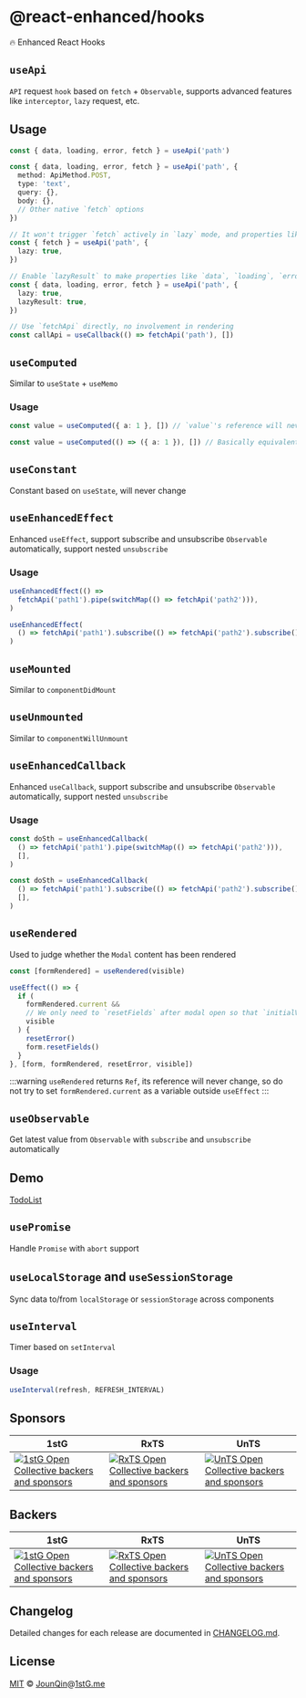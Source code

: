 # @react-enhanced/hooks

🔥 Enhanced React Hooks

## `useApi`

`API` request `hook` based on `fetch` + `Observable`, supports advanced features like `interceptor`, `lazy` request, etc.

## Usage

```ts
const { data, loading, error, fetch } = useApi('path')
```

```ts
const { data, loading, error, fetch } = useApi('path', {
  method: ApiMethod.POST,
  type: 'text',
  query: {},
  body: {},
  // Other native `fetch` options
})
```

```ts
// It won't trigger `fetch` actively in `lazy` mode, and properties like `data`, `loading`, `error` are not available by default
const { fetch } = useApi('path', {
  lazy: true,
})
```

```ts
// Enable `lazyResult` to make properties like `data`, `loading`, `error` available
const { data, loading, error, fetch } = useApi('path', {
  lazy: true,
  lazyResult: true,
})
```

```ts
// Use `fetchApi` directly, no involvement in rendering
const callApi = useCallback(() => fetchApi('path'), [])
```

## `useComputed`

Similar to `useState` + `useMemo`

### Usage

```ts
const value = useComputed({ a: 1 }, []) // `value`'s reference will never change
```

```ts
const value = useComputed(() => ({ a: 1 }), []) // Basically equivalent to `useMemo`
```

## `useConstant`

Constant based on `useState`, will never change

## `useEnhancedEffect`

Enhanced `useEffect`, support subscribe and unsubscribe `Observable` automatically, support nested `unsubscribe`

### Usage

```ts
useEnhancedEffect(() =>
  fetchApi('path1').pipe(switchMap(() => fetchApi('path2'))),
)
```

```ts
useEnhancedEffect(
  () => fetchApi('path1').subscribe(() => fetchApi('path2').subscribe()), // Just for demo, do not write like this
)
```

## `useMounted`

Similar to `componentDidMount`

## `useUnmounted`

Similar to `componentWillUnmount`

## `useEnhancedCallback`

Enhanced `useCallback`, support subscribe and unsubscribe `Observable` automatically, support nested `unsubscribe`

### Usage

```ts
const doSth = useEnhancedCallback(
  () => fetchApi('path1').pipe(switchMap(() => fetchApi('path2'))),
  [],
)
```

```ts
const doSth = useEnhancedCallback(
  () => fetchApi('path1').subscribe(() => fetchApi('path2').subscribe()), // Just for demo, do not write like this
  [],
)
```

## `useRendered`

Used to judge whether the `Modal` content has been rendered

```ts
const [formRendered] = useRendered(visible)

useEffect(() => {
  if (
    formRendered.current &&
    // We only need to `resetFields` after modal open so that `initialValues` will have been updated correctly
    visible
  ) {
    resetError()
    form.resetFields()
  }
}, [form, formRendered, resetError, visible])
```

:::warning
`useRendered` returns `Ref`, its reference will never change, so do not try to set `formRendered.current` as a variable outside `useEffect`
:::

## `useObservable`

Get latest value from `Observable` with `subscribe` and `unsubscribe` automatically

## Demo

[TodoList](/react-rx)

## `usePromise`

Handle `Promise` with `abort` support

## `useLocalStorage` and `useSessionStorage`

Sync data to/from `localStorage` or `sessionStorage` across components

## `useInterval`

Timer based on `setInterval`

### Usage

```ts
useInterval(refresh, REFRESH_INTERVAL)
```

## Sponsors

| 1stG                                                                                                                               | RxTS                                                                                                                               | UnTS                                                                                                                               |
| ---------------------------------------------------------------------------------------------------------------------------------- | ---------------------------------------------------------------------------------------------------------------------------------- | ---------------------------------------------------------------------------------------------------------------------------------- |
| [![1stG Open Collective backers and sponsors](https://opencollective.com/1stG/organizations.svg)](https://opencollective.com/1stG) | [![RxTS Open Collective backers and sponsors](https://opencollective.com/rxts/organizations.svg)](https://opencollective.com/rxts) | [![UnTS Open Collective backers and sponsors](https://opencollective.com/unts/organizations.svg)](https://opencollective.com/unts) |

## Backers

| 1stG                                                                                                                             | RxTS                                                                                                                             | UnTS                                                                                                                             |
| -------------------------------------------------------------------------------------------------------------------------------- | -------------------------------------------------------------------------------------------------------------------------------- | -------------------------------------------------------------------------------------------------------------------------------- |
| [![1stG Open Collective backers and sponsors](https://opencollective.com/1stG/individuals.svg)](https://opencollective.com/1stG) | [![RxTS Open Collective backers and sponsors](https://opencollective.com/rxts/individuals.svg)](https://opencollective.com/rxts) | [![UnTS Open Collective backers and sponsors](https://opencollective.com/unts/individuals.svg)](https://opencollective.com/unts) |

## Changelog

Detailed changes for each release are documented in [CHANGELOG.md](./CHANGELOG.md).

## License

[MIT][] © [JounQin][]@[1stG.me][]

[1stg.me]: https://www.1stg.me
[jounqin]: https://GitHub.com/JounQin
[mit]: http://opensource.org/licenses/MIT
